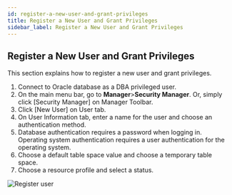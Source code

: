 ```yaml
---
id: register-a-new-user-and-grant-privileges
title: Register a New User and Grant Privileges
sidebar_label: Register a New User and Grant Privileges
---
```


## Register a New User and Grant Privileges

This section explains how to register a new user and grant privileges.

1. Connect to Oracle database as a DBA privileged user.
2. On the main menu bar, go to **Manager**>**Security Manager**. Or, simply click [Security Manager] on Manager Toolbar.
3. Click [New User] on User tab.
4. On User Information tab, enter a name for the user and choose an authentication method.
5. Database authentication requires a password when logging in. Operating system authentication requires a user authentication for the operating system.
6. Choose a default table space value and choose a temporary table space.
7. Choose a resource profile and select a status.

![Register user](https://s3.ap-northeast-2.amazonaws.com/sqlgate-manual-content/840CC96FF14F9DEDC684B937F7235E6D.jpg)